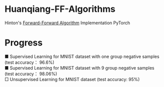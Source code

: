 # Huanqiang-FF-Algorithms
Hinton's [Forward-Forward Algorithm](https://arxiv.org/abs/2212.13345) Implementation PyTorch


# Progress
■ Supervised Learning for MNIST dataset with one group negative samples (test accuracy： 96.6%)  
■ Supervised Learning for MNIST dataset with 9 group negative samples   (test accuracy： 98.06%)  
□ Unsupervised Learning for MNIST dataset (test accuracy: 95%)  
